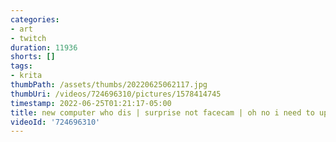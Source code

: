 ```yaml
---
categories:
- art
- twitch
duration: 11936
shorts: []
tags:
- krita
thumbPath: /assets/thumbs/20220625062117.jpg
thumbUri: /videos/724696310/pictures/1578414745
timestamp: 2022-06-25T01:21:17-05:00
title: new computer who dis | surprise not facecam | oh no i need to upload my VODs
videoId: '724696310'
---
```

